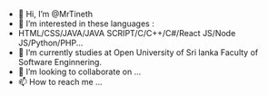 - 👋 Hi, I’m @MrTineth
- 👀 I’m interested in these languages :
- HTML/CSS/JAVA/JAVA SCRIPT/C/C++/C#/React JS/Node JS/Python/PHP...
- 🌱 I’m currently studies at Open University of Sri lanka Faculty of Software Enginnering.
- 💞️ I’m looking to collaborate on ...
- 📫 How to reach me ...

<!---
MrTineth/MrTineth is a ✨ special ✨ repository because its `README.md` (this file) appears on your GitHub profile.
You can click the Preview link to take a look at your changes.
--->
